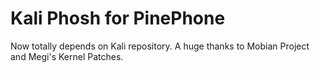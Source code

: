 # Kali Phosh for PinePhone

Now totally depends on Kali repository.
A huge thanks to Mobian Project and Megi's Kernel Patches.
